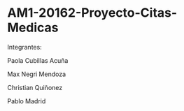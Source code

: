 # AM1-20162-Proyecto-Citas-Medicas

Integrantes: 

Paola Cubillas Acuña  

Max Negri Mendoza  

Christian Quiñonez  

Pablo Madrid
